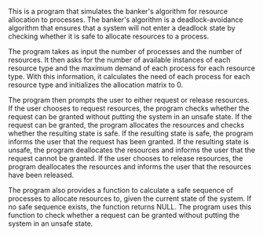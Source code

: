 This is a program that simulates the banker's algorithm for resource allocation to processes. The banker's algorithm is a deadlock-avoidance algorithm that ensures that a system will not enter a deadlock state by checking whether it is safe to allocate resources to a process.

The program takes as input the number of processes and the number of resources. It then asks for the number of available instances of each resource type and the maximum demand of each process for each resource type. With this information, it calculates the need of each process for each resource type and initializes the allocation matrix to 0.

The program then prompts the user to either request or release resources. If the user chooses to request resources, the program checks whether the request can be granted without putting the system in an unsafe state. If the request can be granted, the program allocates the resources and checks whether the resulting state is safe. If the resulting state is safe, the program informs the user that the request has been granted. If the resulting state is unsafe, the program deallocates the resources and informs the user that the request cannot be granted. If the user chooses to release resources, the program deallocates the resources and informs the user that the resources have been released.

The program also provides a function to calculate a safe sequence of processes to allocate resources to, given the current state of the system. If no safe sequence exists, the function returns NULL. The program uses this function to check whether a request can be granted without putting the system in an unsafe state.
